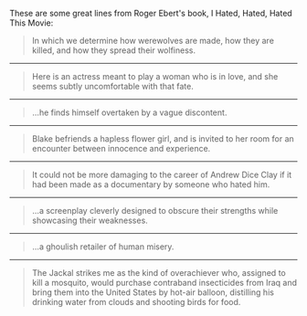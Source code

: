 These are some great lines from Roger Ebert's book, I Hated, Hated, Hated This Movie:

> In which we determine how werewolves are made, how they are killed, and how they spread their wolfiness.

****

> Here is an actress meant to play a woman who is in love, and she seems subtly uncomfortable with that fate.
                
****

> ...he finds himself overtaken by a vague discontent.
                
****

> Blake befriends a hapless flower girl, and is invited to her room for an encounter between innocence and experience.

****             

> It could not be more damaging to the career of Andrew Dice Clay if it had been made as a documentary by someone who hated him.

****

> ...a screenplay cleverly designed to obscure their strengths while showcasing their weaknesses.
                
****

> ...a ghoulish retailer of human misery.
                
***                

> The Jackal strikes me as the kind of overachiever who, assigned to kill a mosquito, would purchase contraband insecticides from Iraq and bring them into the United States by hot-air balloon, distilling his drinking water from clouds and shooting birds for food.

